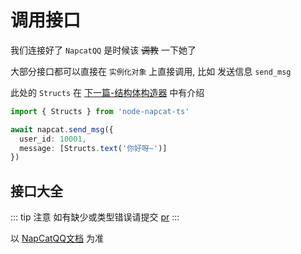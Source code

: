 # 调用接口

我们连接好了 `NapcatQQ` 是时候该 ~~调教~~ 一下她了

大部分接口都可以直接在 `实例化对象` 上直接调用, 比如 发送信息 `send_msg`

此处的 `Structs` 在 [下一篇-结构体构造器](./struct-maker.md) 中有介绍

``` typescript
import { Structs } from 'node-napcat-ts'

await napcat.send_msg({
  user_id: 10001,
  message: [Structs.text('你好呀~')]
})
```

## 接口大全

::: tip 注意
如有缺少或类型错误请提交 [pr](https://github.com/huankong233/node-napcat-ts/compare)
:::

以 [NapCatQQ文档](https://napneko.github.io/zh-CN/develop/compatibility/api) 为准
